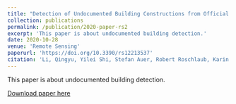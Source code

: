 ```yaml
---
title: "Detection of Undocumented Building Constructions from Official Geodata Using a Convolutional Neural Network"
collection: publications
permalink: /publication/2020-paper-rs2
excerpt: 'This paper is about undocumented building detection.'
date: 2020-10-28
venue: 'Remote Sensing'
paperurl: 'https://doi.org/10.3390/rs12213537'
citation: 'Li, Qingyu, Yilei Shi, Stefan Auer, Robert Roschlaub, Karin Möst, Michael Schmitt, Clemens Glock, and Xiaoxiang Zhu. "Detection of Undocumented Building Constructions from Official Geodata Using a Convolutional Neural Network." Remote Sensing 12, no. 21 (2020): 3537.'
---
```

This paper is about undocumented building detection.

[Download paper here](https://github.com/lqycrystal/qingyuli.github.io/tree/main/files/2020-paper-rs2.pdf)
